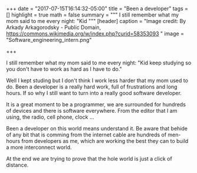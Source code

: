 +++
date = "2017-07-15T16:14:32-05:00"
title = "Been a developer"
tags = []
highlight = true
math = false
summary = """
I still remember what my mom said to me every night: "Kid 
"""
[header]
  caption = "Image credit: By Arkady Arkagorodsky - Public Domain, https://commons.wikimedia.org/w/index.php?curid=58353093 "
  image = "Software_engineering_intern.png"

+++

I still remember what my mom said to me every night:  "Kid keep studying so you don't have to work as hard as I have to do."

Well I kept studing but I don't think I work less harder that my mom used to do. Been a developer is a really hard work, full of frustrations and long hours. If so why I still want to turn into a really good software developer. 

It is a great moment to be a programmer, we are surrounded for hundreds of devices and there is software everywhere. From the editor that I am using, the radio, cell phone, clock ... 

Been a developer on this world means understand it.  Be aware that behide of any bit that is comming from the internet cable are hundreds of men-hours from developers as me, which are working the best they can to build a more interconnect world. 

At the end we are trying to prove that the hole world is just a click of distance. 